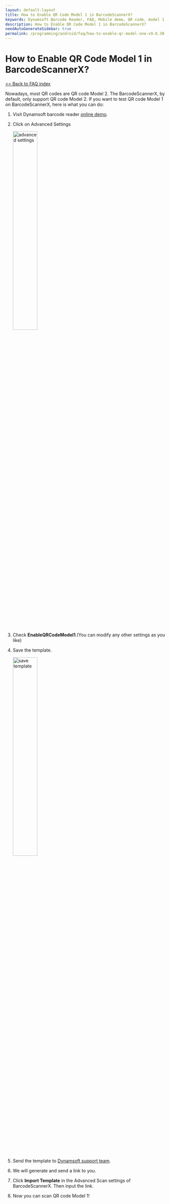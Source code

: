 ```yaml
---
layout: default-layout
title: How to Enable QR Code Model 1 in BarcodeScannerX?
keywords: Dynamsoft Barcode Reader, FAQ, Mobile demo, QR code, model 1, ios
description: How to Enable QR Code Model 1 in BarcodeScannerX?
needAutoGenerateSidebar: true
permalink: /programming/android/faq/how-to-enable-qr-model-one-v9.6.30.html
---
```


# How to Enable QR Code Model 1 in BarcodeScannerX?

[<< Back to FAQ index](index.html)

Nowadays, most QR codes are QR code Model 2. The BarcodeScannerX, by default, only support QR code Model 2. If you want to test QR code Model 1 on BarcodeScannerX, here is what you can do: 

1. Visit Dynamsoft barcode reader <a href="https://demo.dynamsoft.com/barcode-reader/" target="_blank">online demo</a>.
2. Click on Advanced Settings

   <div align="left">
      <p><img src="../../assets/advanced-settings.jpg" width="40%" alt="advanced settings"></p>
   </div>

3. Check **EnableQRCodeModel1**.(You can modify any other settings as you like)
4. Save the template.

   <div align="left">
      <p><img src="../../assets/save-template.jpg" width="40%" alt="save template"></p>
   </div>

5. Send the template to <a href="https://www.dynamsoft.com/contact/?ver=latest" target="_blank">Dynamsoft support team</a>.
6. We will generate and send a link to you.
7. Click **Import Template** in the Advanced Scan settings of BarcodeScannerX. Then input the link.
8. Now you can scan QR code Model 1!
